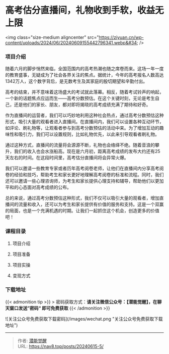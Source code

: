 # 高考估分直播间，礼物收到手软，收益无上限


&lt;img class=&#34;size-medium aligncenter&#34; src=&#34;https://ziyuan.cn/wp-content/uploads/2024/06/20240609155442796341.webp&#34;  /&gt;

###  项目介绍

随着六月的脚步悄然来临，全国范围内的高考热潮也随之席卷而来。这场一年一度的教育盛事，无疑成为了社会各界关注的焦点。据统计，今年的高考报名人数高达1342万人，这个数字背后，是无数考生及其家庭的殷切期望和辛勤付出。

高考的结束，并不意味着这场盛大的考试就此落幕。相反，随着考试铃声的响起，一个新的话题焦点应运而生——高考分数预估。在这个关键时刻，无论是考生自己，还是他们的家长、朋友，都对即将揭晓的高考成绩充满了期待和好奇。

作为直播间的运营者，我们可以巧妙地利用这种社会热点，通过高考分数预估这种形式，吸引大量的观看者进入直播间。在直播间内，我们可以设置各种互动环节，如评论、刷礼物等，让观看者参与到高考分数预估的活动中来。为了增加互动的趣味性和吸引力，我们可以设置规则，比如礼物优先，以此来引导观看者刷礼物。

通过这种方式，直播间的流量将会源源不断，礼物也会络绎不绝。随着音浪的攀升，我们的收入也会水涨船高。现在是六月初，距离高考成绩的发布大约还有25天左右的时间。在这段时间里，高考估分直播间将会异常火爆。

我们可以邀请一些教育专家或者历年高考阅卷老师，让他们在直播间内分享高考阅卷的经验和技巧，帮助考生和家长更好地理解高考阅卷的标准和流程。同时，我们还可以邀请一些心理咨询师，为考生和家长提供心理支持和辅导，帮助他们以更加平和的心态面对高考成绩的公布。

总的来说，通过高考分数预估这种形式，我们不仅可以吸引大量的观看者，增加直播间的流量和收入，还可以为考生和家长提供有价值的服务和支持。这是一个双赢的局面，也是一个充满机遇的时期。让我们一起抓住这个机会，创造更多的价值吧！

###  课程目录

 1. 项目介绍

 1. 项目准备

 1. 项目实操

 1. 变现方式



### 下载地址




{{&lt; admonition tip &gt;}}
&gt; 密码获取方式：**请关注微信公众号：【潜能觉醒】，在聊天窗口发送”密码“ 即可免费获取**
{{&lt; /admonition &gt;}}


![关注公众号免费获取下载密码](/images/wechat.png &#34;关注公众号免费获取下载地址&#34;)

---

> 作者: [潜能觉醒](https://nav8.top)  
> URL: https://nav8.top/posts/20240615-5/  

